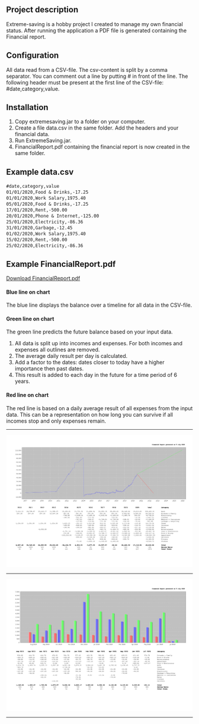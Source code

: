 ## Project description

Extreme-saving is a hobby project I created to manage my own financial status.
After running the application a PDF file is generated containing the Financial report.

## Configuration
All data read from a CSV-file. The csv-content is split by a comma separator. You can comment out a line by putting # in front of the line.
The following header must be present at the first line of the CSV-file: #date,category,value.

## Installation
1) Copy extremesaving.jar to a folder on your computer.
2) Create a file data.csv in the same folder. Add the headers and your financial data.
3) Run ExtremeSaving.jar.
4) FinancialReport.pdf containing the financial report is now created in the same folder.

## Example data.csv

```
#date,category,value
01/01/2020,Food & Drinks,-17.25
01/01/2020,Work Salary,1975.40
05/01/2020,Food & Drinks,-17.25
17/01/2020,Rent,-500.00
20/01/2020,Phone & Internet,-125.00
25/01/2020,Electricity,-86.36
31/01/2020,Garbage,-12.45
01/02/2020,Work Salary,1975.40
15/02/2020,Rent,-500.00
25/02/2020,Electricity,-86.36
```

## Example FinancialReport.pdf
[Download FinancialReport.pdf](https://github.com/Noxi84/extremesaving/blob/master/report.pdf)
#### Blue line on chart
The blue line displays the balance over a timeline for all data in the CSV-file.
#### Green line on chart
The green line predicts the future balance based on your input data.
1) All data is split up into incomes and expenses. For both incomes and expenses all outlines are removed.
2) The average daily result per day is calculated.
4) Add a factor to the dates: dates closer to today have a higher importance then past dates.
3) This result is added to each day in the future for a time period of 6 years.
#### Red line on chart
The red line is based on a daily average result of all expenses from the input data.
This can be a representation on how long you can survive if all incomes stop and only expenses remain.
___
![Screenshot](https://github.com/Noxi84/extremesaving/blob/master/report-page-001.jpg)
___
![Screenshot](https://github.com/Noxi84/extremesaving/blob/master/report-page-002.jpg)
___